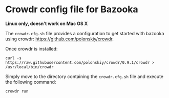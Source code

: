 # Crowdr config file for Bazooka

**Linux only, doesn't work on Mac OS X**

The `crowdr.cfg.sh` file provides a configuration to get started with bazooka using crowdr: https://github.com/polonskiy/crowdr.

Once crowdr is installed:

```
curl -s https://raw.githubusercontent.com/polonskiy/crowdr/0.9.1/crowdr > /usr/local/bin/crowdr
```
 
Simply move to the directory containing the `crowdr.cfg.sh` file and execute the following command:

```
crowdr run
```
